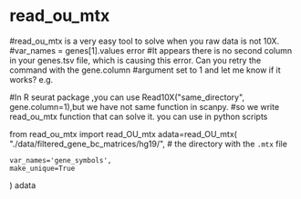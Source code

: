 # read_ou_mtx

#read_ou_mtx is a very easy tool to solve when you raw data is not 10X.
#var_names = genes[1].values error
#It appears there is no second column in your genes.tsv file, which is causing this error. Can you retry the command with the gene.column #argument set to 1 and let me know if it works? e.g.

#In R seurat package ,you can use Read10X("same_directory", gene.column=1),but we have not same function in scanpy.
#so we write read_ou_mtx function that can  solve it.
you can use in python scripts



from read_ou_mtx import read_OU_mtx
adata=read_OU_mtx(
    "./data/filtered_gene_bc_matrices/hg19/",  # the directory with the `.mtx` file
   
    var_names='gene_symbols',
    make_unique=True    
)
adata
